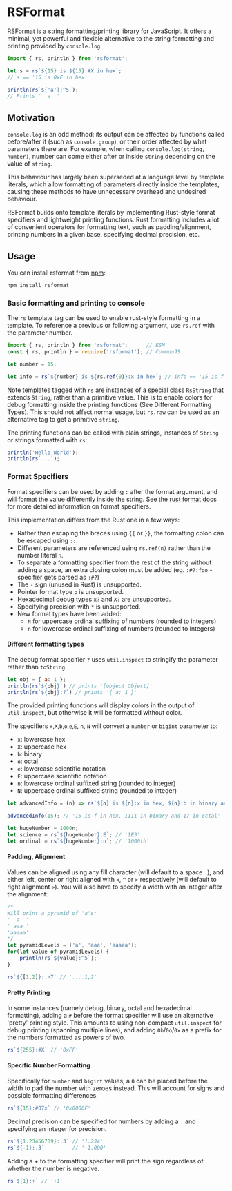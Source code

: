 # RSFormat

RSFormat is a string formatting/printing library for JavaScript. It offers a minimal, yet powerful and flexible alternative to the string formatting and printing provided by `console.log`.

```js
import { rs, println } from 'rsformat';

let s = rs`${15} is ${15}:#X in hex`;
// s == '15 is 0xF in hex'

println(rs`${'a'}:^5`);
// Prints '  a  '
```

## Motivation

`console.log` is an odd method: its output can be affected by functions called before/after it (such as `console.group`), or their order affected by what parameters there are. For example, when calling `console.log(string, number)`, number can come either after or inside `string` depending on the value of `string`.

This behaviour has largely been superseded at a language level by template literals, which allow formatting of parameters directly inside the templates, causing these methods to have unnecessary overhead and undesired behaviour.

RSFormat builds onto template literals by implementing Rust-style format specifiers and lightweight printing functions. Rust formatting includes a lot of convenient operators for formatting text, such as padding/alignment, printing numbers in a given base, specifying decimal precision, etc.

## Usage

You can install rsformat from [npm](https://www.npmjs.com/package/rsformat):

```sh
npm install rsformat
```

### Basic formatting and printing to console

The `rs` template tag can be used to enable rust-style formatting in a template.
To reference a previous or following argument, use `rs.ref` with the parameter number.

```js
import { rs, println } from 'rsformat';      // ESM
const { rs, println } = require('rsformat'); // CommonJS

let number = 15;

let info = rs`${number} is ${rs.ref(0)}:x in hex`; // info == '15 is f in hex'
```

Note templates tagged with `rs` are instances of a special class `RsString` that extends `String`, rather than a primitive value. This is to enable colors for debug formatting inside the printing functions (See Different Formatting Types). This should not affect normal usage, but `rs.raw` can be used as an alternative tag to get a primitive `string`.

The printing functions can be called with plain strings, instances of `String` or strings formatted with `rs`:

```ts
println('Hello World');
println(rs`...`);
```

### Format Specifiers

Format specifiers can be used by adding `:` after the format argument, and will format the value differently inside the string. See the [rust format docs](https://doc.rust-lang.org/std/fmt/) for more detailed information on format specifiers.

This implementation differs from the Rust one in a few ways:

- Rather than escaping the braces using `{{` or `}}`, the formatting colon can be escaped using `::`.
- Different parameters are referenced using `rs.ref(n)` rather than the number literal `n`.
- To separate a formatting specifier from the rest of the string without adding a space, an extra closing colon must be added (eg. `:#?:foo` - specifier gets parsed as `:#?`)
- The `-` sign (unused in Rust) is unsupported.
- Pointer format type `p` is unsupported.
- Hexadecimal debug types `x?` and `X?` are unsupported. 
- Specifying precision with `*` is unsupported.
- New format types have been added:
    - `N` for uppercase ordinal suffixing of numbers (rounded to integers)
    - `n` for lowercase ordinal suffixing of numbers (rounded to integers)

#### Different formatting types

The debug format specifier `?` uses `util.inspect` to stringify the parameter rather than `toString`.
 
```js
let obj = { a: 1 };
println(rs`${obj}`) // prints '[object Object]'
println(rs`${obj}:?`) // prints '{ a: 1 }'
```

The provided printing functions will display colors in the output of `util.inspect`, but otherwise it will be formatted without color.

The specifiers `x`,`X`,`b`,`o`,`e`,`E`, `n`, `N` will convert a `number` or `bigint` parameter to:
- `x`: lowercase hex
- `X`: uppercase hex
- `b`: binary 
- `o`: octal 
- `e`: lowercase scientific notation
- `E`: uppercase scientific notation
- `n`: lowercase ordinal suffixed string (rounded to integer)
- `N`: uppercase ordinal suffixed string (rounded to integer)

```js
let advancedInfo = (n) => rs`${n} is ${n}:x in hex, ${n}:b in binary and ${n}:o in octal`;

advancedInfo(15); // '15 is f in hex, 1111 in binary and 17 in octal'

let hugeNumber = 1000n;
let science = rs`${hugeNumber}:E`; // '1E3'
let ordinal = rs`${hugeNumber}:n`; // '1000th'
```

#### Padding, Alignment

Values can be aligned using any fill character (will default to a space ` `), and either left, center or right aligned with `<`, `^` or `>` respectively (will default to right alignment `>`). You will also have to specify a width with an integer after the alignment:

```js
/*
Will print a pyramid of 'a's:
'  a  '
' aaa '
'aaaaa'
*/
let pyramidLevels = ['a', 'aaa', 'aaaaa'];
for(let value of pyramidLevels) {
    println(rs`${value}:^5`);
}
```

```js
rs`${[1,2]}:.>7` // '....1,2'
```

#### Pretty Printing

In some instances (namely debug, binary, octal and hexadecimal formatting), adding a `#` before the format specifier will use an alternative 'pretty' printing style. This amounts to using non-compact `util.inspect` for debug printing (spanning multiple lines), and adding `0b`/`0o`/`0x` as a prefix for the numbers formatted as powers of two.

```js
rs`${255}:#X` // '0xFF'
```

#### Specific Number Formatting

Specifically for `number` and `bigint` values, a `0` can be placed before the width to pad the number with zeroes instead. This will account for signs and possible formatting differences.

```js
rs`${15}:#07x` // '0x0000F'
```

Decimal precision can be specified for numbers by adding a `.` and specifying an integer for precision.

```js
rs`${1.23456789}:.3` // '1.234'
rs`${-1}:.3`         // '-1.000'
```

Adding a + to the formatting specifier will print the sign regardless of whether the number is negative.

```js
rs`${1}:+` // '+1'
```